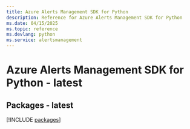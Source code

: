 ```yaml
---
title: Azure Alerts Management SDK for Python
description: Reference for Azure Alerts Management SDK for Python
ms.date: 04/15/2025
ms.topic: reference
ms.devlang: python
ms.service: alertsmanagement
---
```

# Azure Alerts Management SDK for Python - latest
## Packages - latest
[!INCLUDE [packages](alerts-management-index.md)]